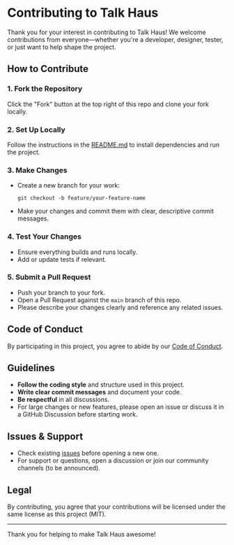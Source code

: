 # Contributing to Talk Haus

Thank you for your interest in contributing to Talk Haus! We welcome contributions from everyone—whether you're a developer, designer, tester, or just want to help shape the project.

## How to Contribute

### 1. Fork the Repository
Click the "Fork" button at the top right of this repo and clone your fork locally.

### 2. Set Up Locally
Follow the instructions in the [README.md](README.md) to install dependencies and run the project.

### 3. Make Changes
- Create a new branch for your work:  
  ```
  git checkout -b feature/your-feature-name
  ```
- Make your changes and commit them with clear, descriptive commit messages.

### 4. Test Your Changes
- Ensure everything builds and runs locally.
- Add or update tests if relevant.

### 5. Submit a Pull Request
- Push your branch to your fork.
- Open a Pull Request against the `main` branch of this repo.
- Please describe your changes clearly and reference any related issues.

## Code of Conduct

By participating in this project, you agree to abide by our [Code of Conduct](CODE_OF_CONDUCT.md).

## Guidelines

- **Follow the coding style** and structure used in this project.
- **Write clear commit messages** and document your code.
- **Be respectful** in all discussions.
- For large changes or new features, please open an issue or discuss it in a GitHub Discussion before starting work.

## Issues & Support

- Check existing [issues](../../issues) before opening a new one.
- For support or questions, open a discussion or join our community channels (to be announced).

## Legal

By contributing, you agree that your contributions will be licensed under the same license as this project (MIT).

---

Thank you for helping to make Talk Haus awesome!
